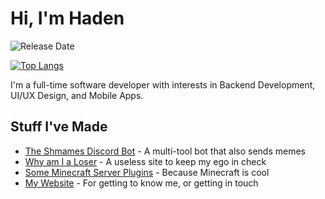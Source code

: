 # Hi, I'm Haden
![Release Date](https://img.shields.io/badge/Release%20date-Nov%201997-success)

[![Top Langs](https://github-readme-stats.vercel.app/api/top-langs/?username=Cynicalvoe&theme=graywhite&layout=compact)](https://github.com/anuraghazra/github-readme-stats)

I'm a full-time software developer with interests in Backend Development, UI/UX Design, and Mobile Apps.

## Stuff I've Made
- [The Shmames Discord Bot](https://discord.com/api/oauth2/authorize?client_id=377639048573091860&permissions=70642752&redirect_uri=https%3A%2F%2Fdiscordapp.com%2Fapi%2Foauth2%2Fauthorize&scope=bot) - A multi-tool bot that also sends memes
- [Why am I a Loser](https://github.com/Cynicalvoe/WhyAmIALoser) - A useless site to keep my ego in check
- [Some Minecraft Server Plugins](https://gitlab.com/cynic-s-server-plugins) - Because Minecraft is cool
- [My Website](https://hadenwatne.com/) - For getting to know me, or getting in touch
